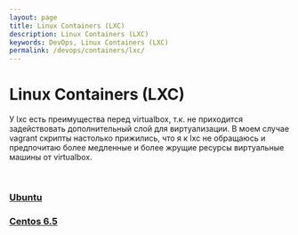 ```yaml
---
layout: page
title: Linux Containers (LXC)
description: Linux Containers (LXC)
keywords: DevOps, Linux Containers (LXC)
permalink: /devops/containers/lxc/
---
```


# Linux Containers (LXC)

У lxc есть преимущества перед virtualbox, т.к. не приходится задействовать дополнительный слой для виртуализации. В моем случае vagrant скрипты настолько прижились, что я к lxc не обращаюсь и предпочитаю более медленные и более жрущие ресурсы виртуальные машины от virtualbox.

<br/>

### [Ubuntu](/devops/containers/lxc/ubuntu/)

### [Centos 6.5](/devops/containers/lxc/centos/)
